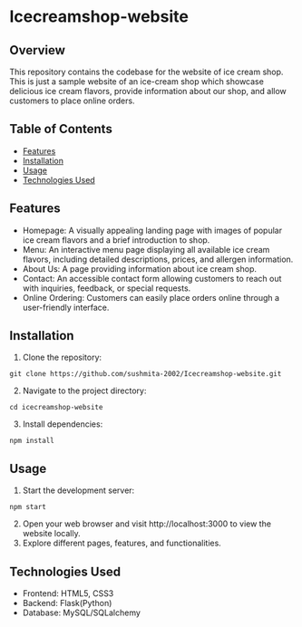 # Icecreamshop-website

## Overview
This repository contains the codebase for the website of ice cream shop. This is just a sample website of an ice-cream shop which showcase delicious ice cream flavors, provide information about our shop, and allow customers to place online orders.

## Table of Contents
- [Features](#Features)
- [Installation](#Installation)
- [Usage](#Usage)
- [Technologies Used](#TechnologiesUsed)

## Features
- Homepage: A visually appealing landing page with images of popular ice cream flavors and a brief introduction to shop.
- Menu: An interactive menu page displaying all available ice cream flavors, including detailed descriptions, prices, and allergen information.
- About Us: A page providing information about ice cream shop.
- Contact: An accessible contact form allowing customers to reach out with inquiries, feedback, or special requests.
- Online Ordering: Customers can easily place orders online through a user-friendly interface.

## Installation
1. Clone the repository:
 ```
git clone https://github.com/sushmita-2002/Icecreamshop-website.git
 ```
2. Navigate to the project directory:
 ```
cd icecreamshop-website
 ```
3. Install dependencies:
 ```
npm install
 ```

## Usage
1. Start the development server:
 ```
npm start
 ```
2. Open your web browser and visit http://localhost:3000 to view the website locally.
3. Explore different pages, features, and functionalities.

## Technologies Used
- Frontend: HTML5, CSS3
- Backend: Flask(Python)
- Database: MySQL/SQLalchemy




   
